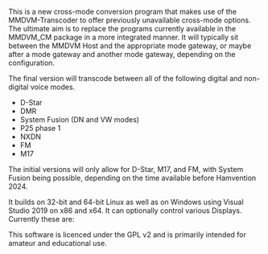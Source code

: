 This is a new cross-mode conversion program that makes use of the MMDVM-Transcoder to offer previously unavailable cross-mode options. The ultimate aim
is to replace the programs currently available in the MMDVM_CM package in a more integrated manner. It will typically sit between the MMDVM Host and
the appropriate mode gateway, or maybe after a mode gateway and another mode gateway, depending on the configuration.

The final version will transcode between all of the following digital and non-digital voice modes.

- D-Star
- DMR
- System Fusion (DN and VW modes)
- P25 phase 1
- NXDN
- FM
- M17

The initial versions will only allow for D-Star, M17, and FM, with System Fusion being possible, depending on the time available before Hamvention 2024.

It builds on 32-bit and 64-bit Linux as well as on Windows using Visual Studio
2019 on x86 and x64. It can optionally control various Displays. Currently
these are:

This software is licenced under the GPL v2 and is primarily intended for amateur and
educational use.
